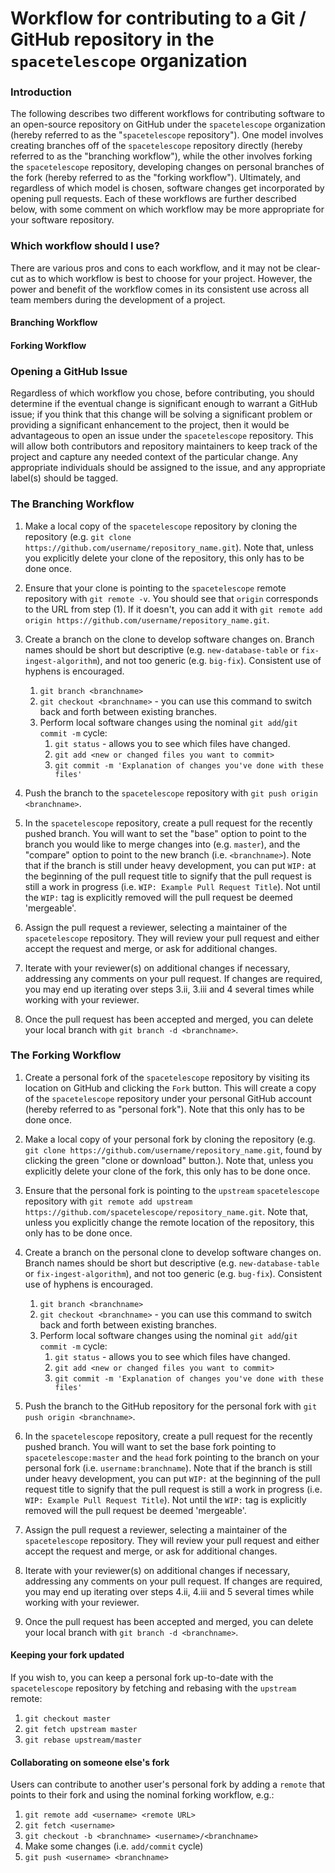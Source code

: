 # Workflow for contributing to a Git / GitHub repository in the `spacetelescope` organization

### Introduction
The following describes two different workflows for contributing software to an open-source repository on GitHub under the `spacetelescope` organization (hereby referred to as the "`spacetelescope` repository"). One model involves creating branches off of the `spacetelescope` repository directly (hereby referred to as the "branching workflow"), while the other involves forking the `spacetelescope` repository, developing changes on personal branches of the fork (hereby referred to as the "forking workflow").  Ultimately, and regardless of which model is chosen, software changes get incorporated by opening pull requests.  Each of these workflows are further described below, with some comment on which workflow may be more appropriate for your software repository.

### Which workflow should I use?

There are various pros and cons to each workflow, and it may not be clear-cut as to which workflow is best to choose for your project.  However, the power and benefit of the workflow comes in its consistent use across all team members during the development of a project.

#### Branching Workflow

#### Forking Workflow


### Opening a GitHub Issue
Regardless of which workflow you chose, before contributing, you should determine if the eventual change is significant enough to warrant a GitHub issue; if you think that this change will be solving a significant problem or providing a significant enhancement to the project, then it would be advantageous to open an issue under the `spacetelescope` repository. This will allow both contributors and repository maintainers to keep track of the project and capture any needed context of the particular change. Any appropriate individuals should be assigned to the issue, and any appropriate label(s) should be tagged.

### The Branching Workflow

1. Make a local copy of the `spacetelescope` repository by cloning the repository (e.g. `git clone https://github.com/username/repository_name.git`).  Note that, unless you explicitly delete your clone of the repository, this only has to be done once.

2. Ensure that your clone is pointing to the `spacetelescope` remote repository with `git remote -v`.  You should see that `origin` corresponds to the URL from step (1).  If it doesn't, you can add it with `git remote add origin https://github.com/username/repository_name.git`.

3. Create a branch on the clone to develop software changes on.  Branch names should be short but descriptive (e.g. `new-database-table` or `fix-ingest-algorithm`), and not too generic (e.g. `big-fix`).  Consistent use of hyphens is encouraged.
    1. `git branch <branchname>`
    2. `git checkout <branchname>` - you can use this command to switch back and forth between existing branches.
    3. Perform local software changes using the nominal `git add`/`git commit -m` cycle:
       1. `git status` -  allows you to see which files have changed.
       2. `git add <new or changed files you want to commit>`
       3. `git commit -m 'Explanation of changes you've done with these files'`

4. Push the branch to the `spacetelescope` repository with `git push origin <branchname>`.

5. In the `spacetelescope` repository, create a pull request for the recently pushed branch.  You will want to set the "base" option to point to the branch you would like to merge changes into (e.g. `master`), and the "compare" option to point to the new branch (i.e. `<branchname>`).  Note that if the branch is still under heavy development, you can put `WIP:` at the beginning of the pull request title to signify that the pull request is still a work in progress (i.e. `WIP: Example Pull Request Title`).  Not until the `WIP:` tag is explicitly removed will the pull request be deemed 'mergeable'.

6. Assign the pull request a reviewer, selecting a maintainer of the `spacetelescope` repository.  They will review your pull request and either accept the request and merge, or ask for additional changes.

7. Iterate with your reviewer(s) on additional changes if necessary, addressing any comments on your pull request.  If changes are required, you may end up iterating over steps 3.ii, 3.iii and 4 several times while working with your reviewer.

8. Once the pull request has been accepted and merged, you can delete your local branch with `git branch -d <branchname>`.


### The Forking Workflow

1. Create a personal fork of the `spacetelescope` repository by visiting its location on GitHub and clicking the `Fork` button.  This will create a copy of the `spacetelescope` repository under your personal GitHub account (hereby referred to as "personal fork").  Note that this only has to be done once.

2. Make a local copy of your personal fork by cloning the repository (e.g. `git clone https://github.com/username/repository_name.git`, found by clicking the green "clone or download" button.).  Note that, unless you explicitly delete your clone of the fork, this only has to be done once.

3. Ensure that the personal fork is pointing to the `upstream` `spacetelescope` repository with `git remote add upstream https://github.com/spacetelescope/repository_name.git`.  Note that, unless you explicitly change the remote location of the repository, this only has to be done once.

4. Create a branch on the personal clone to develop software changes on. Branch names should be short but descriptive (e.g. `new-database-table` or `fix-ingest-algorithm`), and not too generic (e.g. `bug-fix`).  Consistent use of hyphens is encouraged.
    1. `git branch <branchname>`
    2. `git checkout <branchname>` - you can use this command to switch back and forth between existing branches.
    3. Perform local software changes using the nominal `git add`/`git commit -m` cycle:
       1. `git status` -  allows you to see which files have changed.
       2. `git add <new or changed files you want to commit>`
       3. `git commit -m 'Explanation of changes you've done with these files'`

5. Push the branch to the GitHub repository for the personal fork with `git push origin <branchname>`.

6. In the `spacetelescope` repository, create a pull request for the recently pushed branch.  You will want to set the base fork pointing to `spacetelescope:master` and the `head` fork pointing to the branch on your personal fork (i.e. `username:branchname`).  Note that if the branch is still under heavy development, you can put `WIP:` at the beginning of the pull request title to signify that the pull request is still a work in progress (i.e. `WIP: Example Pull Request Title`).  Not until the `WIP:` tag is explicitly removed will the pull request be deemed 'mergeable'.

7. Assign the pull request a reviewer, selecting a maintainer of the `spacetelescope` repository.  They will review your pull request and either accept the request and merge, or ask for additional changes.

8. Iterate with your reviewer(s) on additional changes if necessary, addressing any comments on your pull request.  If changes are required, you may end up iterating over steps 4.ii, 4.iii and 5 several times while working with your reviewer.

9. Once the pull request has been accepted and merged, you can delete your local branch with `git branch -d <branchname>`.

#### Keeping your fork updated
If you wish to, you can keep a personal fork up-to-date with the `spacetelescope` repository by fetching and rebasing with the `upstream` remote:
1. `git checkout master`
2. `git fetch upstream master`
3. `git rebase upstream/master`

#### Collaborating on someone else's fork
Users can contribute to another user's personal fork by adding a `remote` that points to their fork and using the nominal forking workflow, e.g.:

1. `git remote add <username> <remote URL>`
2. `git fetch <username>`
3. `git checkout -b <branchname> <username>/<branchname>`
4. Make some changes (i.e. `add/commit` cycle)
5. `git push <username> <branchname>`

